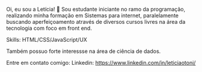 Oi, eu sou a Letícia! 👋
Sou estudante iniciante no ramo da programação, realizando minha formação em Sistemas para internet, 
paralelamente buscando aperfeiçoamento através de diversos cursos livres na área da tecnologia com foco em front end.

Skills:
HTML/CSS/JavaScript/UX 

Também possuo forte interessse na área de ciência de dados.

Entre em contato comigo:
Linkedin: https://www.linkedin.com/in/leticiaotoni/

<!---
leticiaotoni/leticiaotoni is a ✨ special ✨ repository because its `README.md` (this file) appears on your GitHub profile.
You can click the Preview link to take a look at your changes.
--->
